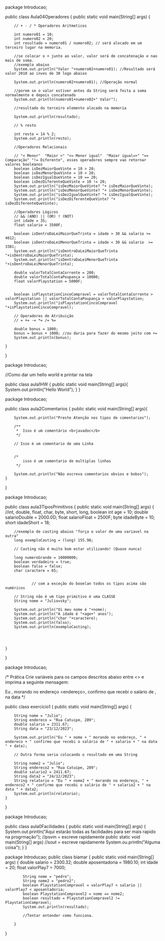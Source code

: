 package Introducao;

public class Aula04Operadores {
    public static void main(String[] args) {

        // + - / * Operadores Aritmeticos

        int numero01 = 10;
        int numero02 = 20;
        int resultado = numero01 / numero02; // será alocado em um terceiro lugar na memoria.

        //se colocar o + junto ao valor, valor será de concatenação e nao mais de soma.
        //exemplo abaixo
        System.out.println("Valor "+numero02+numero01); //Resultado será valor 2010 ao inves de 30 logo abaixo

        System.out.println(numero02+numero01); //Operação normal

        //porem se o valor estiver antes da String será feita a soma normalmente e depois concatenado
        System.out.println(numero01+numero02+" Valor");

        //resultado do terceiro elemento alocado na memoria

        System.out.println(resultado);

        // % resto

        int resto = 14 % 2;
        System.out.println(resto);

        //Operadores Relacionais

        // "< Menor"  "Maior >" "<= Menor igual"  "Maior igual=>" "== Comparação" "!= Diferente", esses operadores sempre vao retornar valores booleanos
        boolean isDezMaiorQueVinte = 10 > 20;
        boolean isDezMenorQueVinte = 10 < 20;
        boolean isDezIgualQueVinte = 10 == 20;
        boolean isDezDiferenteQueVinte = 10 != 20;
        System.out.println("isDezMaiorQueVinte? "+ isDezMaiorQueVinte);
        System.out.println("isDezMenorQueVinte? "+ isDezMenorQueVinte);
        System.out.println("isDezIgualQueVinte? "+ isDezIgualQueVinte);
        System.out.println("isDezDiferenteQueVinte? "+ isDezDiferenteQueVinte);

        //Operadores Lógicos
        // && (AND) || (OR) ! (NOT)
        int idade = 35;
        float salario = 3500F;

        boolean isDentroDaLeiMaiorQueTrinta = idade > 30 && salario >= 4612;
        boolean isDentroDaLeiMenorQueTrinta = idade < 30 && salario  >= 3381;
        System.out.println("isDentroDaLeiMaiorQueTrinta "+isDentroDaLeiMaiorQueTrinta);
        System.out.println("isDentroDaLeiMenorQueTrinta "+isDentroDaLeiMenorQueTrinta);

        double valorTotalContaCorrente = 200;
        double valorTotalContaPoupança = 10000;
        float valorPlaystation = 5000F;


        boolean isPlaystationCincoCompravel = valorTotalContaCorrente > valorPlaystation || valorTotalContaPoupança > valorPlaystation;
        System.out.println("isPlaystationCincoCompravel "+isPlaystationCincoCompravel);

        // Operadores de Atribuição
        // = += -= *= /= %=

        double bonus = 1800;
        bonus = bonus + 1000; //ou daria para fazer do mesmo jeito com +=
        System.out.println(bonus);

    }
}




package Introducao;

//Como dar um hello world e printar na tela

public class aula1HW {
    public  static void main(String[] args){
        System.out.println("Hello World");
    }
}


package Introducao;

public class aula2Comentarios {
    public static void main(String[] args){

        System.out.println("Preste Atenção nos tipos de comentarios");

        /**
         *  Isso é um comentário <b>javadoc</b>
         */

        // Isso é um comentario de uma Linha


        /*
            isso é um comentario de multiplas linhas
         */

        System.out.println("Não escreva comentarios obvios e bobos");
    }
}


package Introducao;


public class aula3TiposPrimitivos {
    public static void main(String[] args) {
        //int, double, float, char, byte, short, long, boolean
        int age = 10;
        double salarioDouble = 2000.0D;
        float salarioFloat = 2500F;
        byte idadeByte = 10;
        short idadeShort = 18;

        //exemplo de casting abaixo "força o valor de uma variavel na outra"
        long exemploCasting = (long) 155.98;

        // Casting não é muito bom estar utilizando! (Quase nunca)

        long numeroGrande = 10000000;
        boolean verdadeiro = true;
        boolean falso = false;
        char caractere = 65;


                // com a exceção do booelan todos os tipos acima são numéricos

        // String não é um tipo primitivo é uma CLASSE
        String nome = "Juliovsky";

        System.out.println("Oi meu nome é "+nome);
        System.out.println("A idade é "+age+" anos");
        System.out.println("char "+caractere);
        System.out.println(falso);
        System.out.println(exemploCasting);




    }
}



package Introducao;

/*
Prática
Crie variáveis para os campos descritos abaixo entre <> e imprima a seguinte mensagem:

Eu <nome>, morando no endereço <endereço>,
confirmo que recebi o salário de <salario>, na data <data>
 */


public class exercicio1 {
    public static void main(String[] args) {

        String nome = "Julio";
        String endereco = "Rua Catuipe, 289";
        double salario = 2311.67;
        String data = "23/12/2023";

        System.out.println("Eu " + nome + " morando no endereço, " + endereco + " confirmo que recebi o salário de " + salario + " na data " + data);

        // Outra forma seria colocando o resultado em uma String

        String nome2 = "Julio";
        String endereco2 = "Rua Catuipe, 289";
        double salario2 = 2411.67;
        String data2 = "24/12/2023";
        String relatorio = "Eu " + nome2 + " morando no endereço, " + endereco2 + " confirmo que recebi o salário de " + salario2 + " na data " + data2;
        System.out.println(relatorio);
    }
}



package Introducao;

public class aula0Facilidades {
    public static void main(String[] args) {
        System.out.println("Aqui estarão todas as facilidades para ser mais rapido na progrmação");
        //psvm = escreve rapidamente public static void main(String[] args)
        //sout = escreve rapidamente System.ou.println("Alguma coisa");
    }
}



package Introducao;
    public class biamar {
        public static void main(String[] args) {
            double salario = 2300.32;
            double aposentadoria = 1980.10;
            int idade = 20;
            float valorPlay7 = 7000;

            String nome = "pedro";
            String nome2 = "pedro2";
            boolean PlaystationCompravel = valorPlay7 < salario || valorPlay7 < aposentadoria;
            boolean PlaystationCompravel2 = nome == nome2;
            boolean resultado = PlaystationCompravel2 != PlaystationCompravel;
            System.out.println(resultado);

            //Tentar entender como funciona.

        }

}





